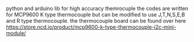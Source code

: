 python and arduino lib for high accuracy themrocuple 
the codes are written for MCP9600 K type thermocouple but can be modified to use J,T,N,S,E,B and R type thermocouple.
the thermocouple board can be found over here
https://store.ncd.io/product/mcp9600-k-type-thermocouple-i2c-mini-module/
